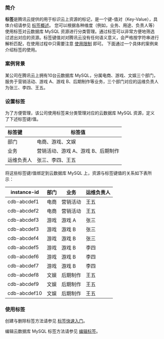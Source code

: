 ### 简介

**标签**是腾讯云提供的用于标识云上资源的标记，是一个键-值对（Key-Value），具体介绍请参见 [标签概述](http://intl.cloud.tencent.com/document/product/651/13334)。
您可以根据各种维度（例如，业务、用途、负责人等）使用标签对云数据库 MySQL 资源进行分类管理。通过标签可以非常方便地筛选过滤出对应的资源。标签键值对对腾讯云没有任何语义意义，会严格按字符串进行解析匹配，在使用过程中只需要注意 [使用限制](http://intl.cloud.tencent.com/document/product/651/13354) 即可。
下面通过一个具体的案例来介绍标签的使用。

### 案例背景
某公司在腾讯云上拥有10台云数据库 MySQL，分属电商、游戏、文娱三个部门，服务于营销活动、游戏 A、游戏 B、后期制作等业务，三个部门对应的运维负责人为张三、李四、王五。

### 设置标签
为了方便管理，该公司使用标签来分类管理对应的云数据库 MySQL 资源，定义了下述标签键/值。

| 标签键     | 标签值                             |
| :---------- | ---------------------------------- |
| 部门       | 电商、游戏、文娱                   |
| 业务       | 营销活动、游戏 A、游戏 B、后期制作 |
| 运维负责人 | 张三、李四、王五                   |

将这些标签键/值绑定到云数据库 MySQL 上，资源与标签键值的关系如下表所示：

|instance-id	|部门	|业务	|运维负责人|
|----------------|-------|----|--------------|
|cdb-abcdef1	|电商	|营销活动	|王五|
|cdb-abcdef2	|电商	|营销活动|	王五|
|cdb-abcdef3	|游戏|	游戏 A	|张三|
|cdb-abcdef3	|游戏|	游戏 B	|张三|
|cdb-abcdef4|	游戏	|游戏 B	|张三|
|cdb-abcdef5|	游戏	|游戏 B	|李四|
|cdb-abcdef6	|游戏	|游戏 B|	李四|
|cdb-abcdef7	|游戏	|游戏 B	|李四|
|cdb-abcdef8	|文娱	|后期制作|	王五|
|cdb-abcdef9	|文娱	|后期制作	|王五|
|cdb-abcdef10|	文娱	|后期制作|	王五|

### 使用标签
创建与删除标签方法请参见 [标签快速入门](https://intl.cloud.tencent.com/document/product/651/36479)。

编辑云数据库 MySQL 标签方法请参见 [编辑标签](https://intl.cloud.tencent.com/document/product/236/30972)。

